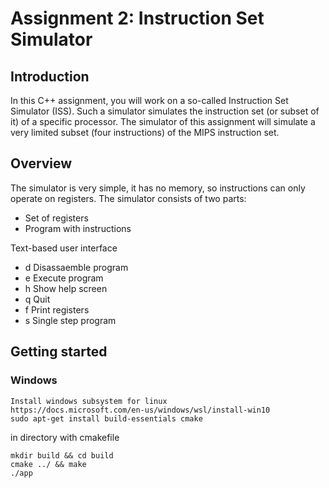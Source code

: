 # Assignment 2: Instruction Set Simulator

## Introduction

In this C++ assignment, you will work on a so-called Instruction Set Simulator (ISS). Such a simulator simulates the instruction set (or subset of it) of a specific processor. The simulator of this assignment will simulate a very limited subset (four instructions) of the MIPS instruction set.

## Overview

The simulator is very simple, it has no memory, so instructions can only operate on registers. The simulator consists of two parts:
* Set of registers
* Program with instructions

Text-based user interface
* d Disassaemble program
* e Execute program
* h Show help screen
* q Quit
* f Print registers
* s Single step program

## Getting started

### Windows
```
Install windows subsystem for linux
https://docs.microsoft.com/en-us/windows/wsl/install-win10
sudo apt-get install build-essentials cmake
```
in directory with cmakefile
```
mkdir build && cd build
cmake ../ && make
./app
```
